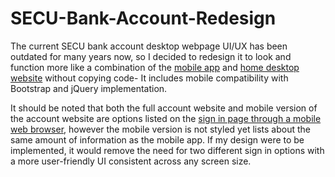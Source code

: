 # SECU-Bank-Account-Redesign
The current SECU bank account desktop webpage UI/UX has been outdated for many years now, 
so I decided to redesign it to look and function more like a combination of the [mobile app](https://apps.apple.com/us/app/secu/id1435916976) 
and [home desktop website](https://www.ncsecu.org/) without copying code- 
It includes mobile compatibility with Bootstrap and jQuery implementation. 

It should be noted that both the full account website and mobile version of the account website are options listed on the [sign in page through 
a mobile web browser](https://www.ncsecu.org/Home/MobileSignIn.html), however the mobile version is not styled yet lists about the same amount 
of information as the mobile app. If my design were to be implemented, it would remove the need for two different sign in options with a more user-friendly UI consistent across any screen size.
